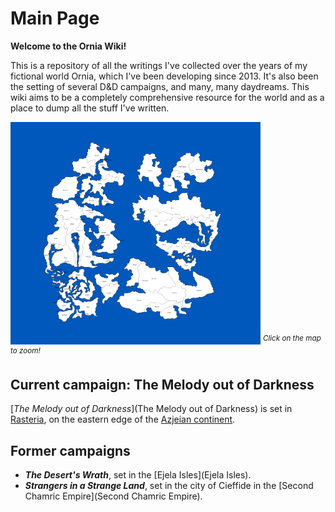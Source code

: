 # Main Page

**Welcome to the Ornia Wiki!**

This is a repository of all the writings I've collected over the years of my fictional world Ornia, which I've been developing since 2013. It's also been the setting of several D&D campaigns, and many, many daydreams. This wiki aims to be a completely comprehensive resource for the world and as a place to dump all the stuff I've written.

[![](https://raw.githubusercontent.com/lel-rc/Ornia-Wiki/master/assets/resized/Ornia%20huge_RESIZED.jpg)](https://raw.githubusercontent.com/lel-rc/Ornia-Wiki/master/assets/Ornia%20huge.png)
<sup>*Click on the map to zoom!*</sup>

## Current campaign: The Melody out of Darkness

[*The Melody out of Darkness*](The Melody out of Darkness) is set in [Rasteria](Rasteria), on the eastern edge of the [Azjeian continent](Azjeia).

## Former campaigns

- ***The Desert's Wrath***, set in the [Ejela Isles](Ejela Isles).
- ***Strangers in a Strange Land***, set in the city of Cieffide in the [Second Chamric Empire](Second Chamric Empire).
